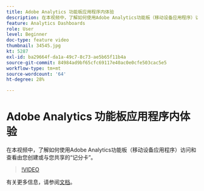 ```yaml
---
title: Adobe Analytics 功能板应用程序内体验
description: 在本视频中，了解如何使用Adobe Analytics功能板（移动设备应用程序）访问和查看由您创建或与您共享的“记分卡”。
feature: Analytics Dashboards
role: User
level: Beginner
doc-type: feature video
thumbnail: 34545.jpg
kt: 5287
exl-id: ba29664f-da1a-49c7-8c73-ae5b65f11b4a
source-git-commit: 84984ad9bf65cfc69117e40ac0e0cfe503cac5e5
workflow-type: tm+mt
source-wordcount: '64'
ht-degree: 28%

---
```


# Adobe Analytics 功能板应用程序内体验

在本视频中，了解如何使用Adobe Analytics功能板（移动设备应用程序）访问和查看由您创建或与您共享的“记分卡”。

>[!VIDEO](https://video.tv.adobe.com/v/34545/?quality=12&learn=on)

有关更多信息，请参阅[文档](https://experienceleague.adobe.com/docs/analytics/analyze/mobapp/home.html?lang=zh-Hans)。
